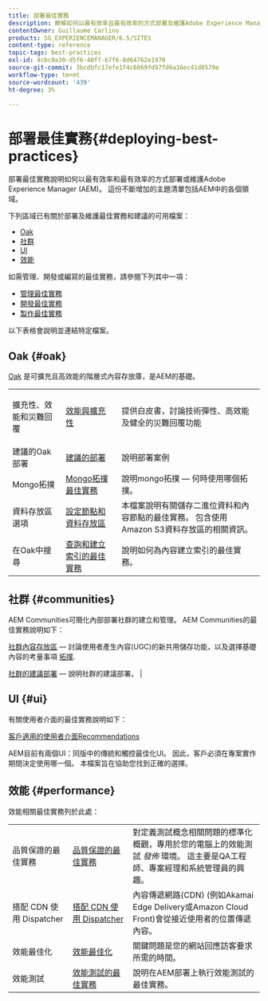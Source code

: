 ```yaml
---
title: 部署最佳實務
description: 瞭解如何以最有效率且最有效率的方式部署及維護Adobe Experience Manager (AEM)。
contentOwner: Guillaume Carlino
products: SG_EXPERIENCEMANAGER/6.5/SITES
content-type: reference
topic-tags: best-practices
exl-id: 4cbc0a30-d5f6-40ff-b7f6-8d64762e1970
source-git-commit: 3bcdbfc17efe1f4c6069fd97fd6a16ec41d0579e
workflow-type: tm+mt
source-wordcount: '439'
ht-degree: 3%

---
```


# 部署最佳實務{#deploying-best-practices}

部署最佳實務說明如何以最有效率和最有效率的方式部署或維護Adobe Experience Manager (AEM)。 這份不斷增加的主題清單包括AEM中的各個領域。

下列區域已有關於部署及維護最佳實務和建議的可用檔案：

* [Oak](#oak)
* [社群](#communities)
* [UI](#ui)
* [效能](#performance)

如需管理、開發或編寫的最佳實務，請參閱下列其中一項：

* [管理最佳實務](/help/sites-administering/administer-best-practices.md)
* [開發最佳實務](/help/sites-developing/best-practices.md)
* [製作最佳實務](/help/sites-authoring/best-practices.md)

以下表格會說明並連結特定檔案。

## Oak {#oak}

[Oak](/help/sites-deploying/platform.md) 是可擴充且高效能的階層式內容存放庫，是AEM的基礎。

<table>
 <tbody>
  <tr>
   <td><p>擴充性、效能和災難回覆</p> </td>
   <td><a href="/help/sites-deploying/performance.md">效能與擴充性</a></td>
   <td>提供白皮書，討論技術彈性、高效能及健全的災難回覆功能</td>
  </tr>
  <tr>
   <td>建議的Oak部署</td>
   <td><a href="/help/sites-deploying/recommended-deploys.md">建議的部署</a></td>
   <td>說明部署案例</td>
  </tr>
  <tr>
   <td>Mongo拓撲</td>
   <td><a href="/help/sites-deploying/recommended-deploys.md">Mongo拓撲最佳實務</a></td>
   <td>說明mongo拓撲 — 何時使用哪個拓撲。</td>
  </tr>
  <tr>
   <td>資料存放區選項</td>
   <td><a href="/help/sites-deploying/data-store-config.md">設定節點和資料存放區</a></td>
   <td>本檔案說明有關儲存二進位資料和內容節點的最佳實務。 包含使用Amazon S3資料存放區的相關資訊。</td>
  </tr>
  <tr>
   <td>在Oak中搜尋</td>
   <td><a href="/help/sites-deploying/best-practices-for-queries-and-indexing.md">查詢和建立索引的最佳實務</a><br /> </td>
   <td>說明如何為內容建立索引的最佳實務。</td>
  </tr>
 </tbody>
</table>

## 社群 {#communities}

AEM Communities可簡化內部部署社群的建立和管理。 AEM Communities的最佳實務說明如下：

[社群內容存放區](/help/communities/working-with-srp.md)  — 討論使用者產生內容(UGC)的新共用儲存功能，以及選擇基礎內容的考量事項 [拓撲](/help/communities/topologies.md).

[社群的建議部署](/help/sites-deploying/recommended-deploys.md#considerations-for-aem-communities)  — 說明社群的建議部署。 |

## UI {#ui}

有關使用者介面的最佳實務說明如下：

[客戶適用的使用者介面Recommendations](/help/sites-deploying/ui-recommendations.md)

AEM目前有兩個UI：同版中的傳統和觸控最佳化UI。 因此，客戶必須在專案實作期間決定使用哪一個。 本檔案旨在協助您找到正確的選擇。

## 效能 {#performance}

效能相關最佳實務列於此處：

<table>
 <tbody>
  <tr>
   <td>品質保證的最佳實務</td>
   <td><a href="/help/sites-deploying/configuring-performance.md#best-practices-for-quality-assurance">品質保證的最佳實務</a></td>
   <td>對定義測試概念相關問題的標準化概觀，專用於您的電腦上的效能測試 <em>發佈</em> 環境。 這主要是QA工程師、專案經理和系統管理員的興趣。</td>
  </tr>
  <tr>
   <td>搭配 CDN 使用 Dispatcher</td>
   <td><a href="https://experienceleague.adobe.com/docs/experience-manager-dispatcher/using/dispatcher.html#using-dispatcher-with-a-cdn">搭配 CDN 使用 Dispatcher</a></td>
   <td>內容傳遞網路(CDN) (例如Akamai Edge Delivery或Amazon Cloud Front)會從接近使用者的位置傳遞內容。</td>
  </tr>
  <tr>
   <td>效能最佳化</td>
   <td><a href="/help/sites-deploying/configuring-performance.md">效能最佳化</a></td>
   <td>關鍵問題是您的網站回應訪客要求所需的時間。</td>
  </tr>
  <tr>
   <td>效能測試</td>
   <td><a href="/help/sites-deploying/best-practices-for-performance-testing.md">效能測試的最佳實務</a></td>
   <td>說明在AEM部署上執行效能測試的最佳實務。<br /> </td>
  </tr>
 </tbody>
</table>
